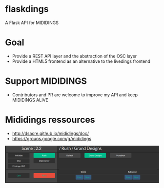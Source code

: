 # flaskdings
A Flask API for MIDIDINGS
# Goal
* Provide a REST API layer and the abstraction of the OSC layer
* Provide a HTML5 frontend as an alternative to the livedings frontend
# Support MIDIDINGS
* Contributors and PR are welcome to improve my API and keep MIDIDINGS ALIVE
# Mididings ressources
* http://dsacre.github.io/mididings/doc/
* https://groups.google.com/g/mididings

<img src="/doc/flaskdings.png" />
